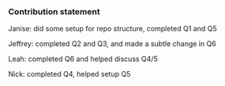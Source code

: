 ### Contribution statement

Janise: did some setup for repo structure, completed Q1 and Q5

Jeffrey: completed Q2 and Q3, and made a subtle change in Q6

Leah: completed Q6 and helped discuss Q4/5

Nick: completed Q4, helped setup Q5
